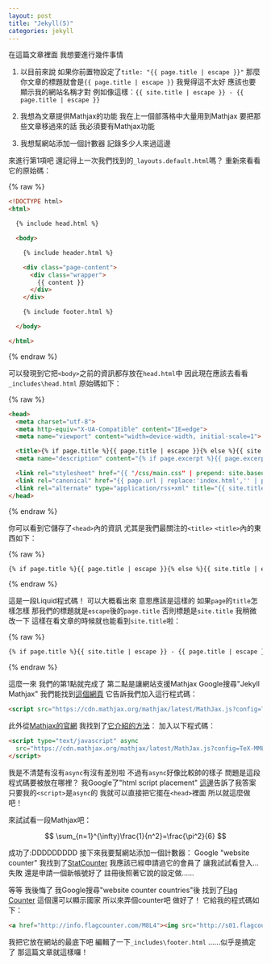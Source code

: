```yaml
---
layout: post
title: "Jekyll(5)"
categories: jekyll
---
```


在這篇文章裡面
我想要進行幾件事情

1. 以目前來說
   如果你前置物設定了`title: "{{ page.title | escape }}"`
   那麼你文章的標題就會是`{{ page.title | escape }}`
   我覺得這不太好
   應該也要顯示我的網站名稱才對
   例如像這樣：`{{ site.title | escape }} - {{ page.title | escape }}`

2. 我想為文章提供Mathjax的功能
   我在上一個部落格中大量用到Mathjax
   要把那些文章移過來的話
   我必須要有Mathjax功能

3. 我想幫網站添加一個計數器
   記錄多少人來過這邊

來進行第1項吧
還記得上一次我們找到的`_layouts.default.html`嗎？
重新來看看它的原始碼：

{% raw %}
```html
<!DOCTYPE html>
<html>

  {% include head.html %}

  <body>

    {% include header.html %}

    <div class="page-content">
      <div class="wrapper">
        {{ content }}
      </div>
    </div>

    {% include footer.html %}

  </body>

</html>
```
{% endraw %}

可以發現到它把`<body>`之前的資訊都存放在`head.html`中
因此現在應該去看看`_includes\head.html`
原始碼如下：

{% raw %}
```html
<head>
  <meta charset="utf-8">
  <meta http-equiv="X-UA-Compatible" content="IE=edge">
  <meta name="viewport" content="width=device-width, initial-scale=1">

  <title>{% if page.title %}{{ page.title | escape }}{% else %}{{ site.title | escape }}{% endif %}</title>
  <meta name="description" content="{% if page.excerpt %}{{ page.excerpt | strip_html | strip_newlines | truncate: 160 }}{% else %}{{ site.description }}{% endif %}">

  <link rel="stylesheet" href="{{ "/css/main.css" | prepend: site.baseurl }}">
  <link rel="canonical" href="{{ page.url | replace:'index.html','' | prepend: site.baseurl | prepend: site.url }}">
  <link rel="alternate" type="application/rss+xml" title="{{ site.title }}" href="{{ "/feed.xml" | prepend: site.baseurl | prepend: site.url }}">
</head>
```
{% endraw %}

你可以看到它儲存了`<head>`內的資訊
尤其是我們最關注的`<title>`
`<title>`內的東西如下：

{% raw %}
```html
{% if page.title %}{{ page.title | escape }}{% else %}{{ site.title | escape }}{% endif %}
```
{% endraw %}

這是一段Liquid程式碼！
可以大概看出來
意思應該是這樣的
如果`page`的`title`怎樣怎樣
那我們的標題就是`escape`後的`page.title`
否則標題是`site.title`
我稍微改一下
這樣在看文章的時候就也能看到`site.title`啦：

{% raw %}
```html
{% if page.title %}{{ site.title | escape }} - {{ page.title | escape }}{% else %}{{ site.title | escape }}{% endif %}
```
{% endraw %}

這麼一來
我們的第1點就完成了
第二點是讓網站支援Mathjax
Google搜尋"Jekyll Mathjax"
我們能找到[這個網頁](http://jekyllrb.com/docs/extras/)
它告訴我們加入這行程式碼：

```html
<script src="https://cdn.mathjax.org/mathjax/latest/MathJax.js?config=TeX-AMS-MML_HTMLorMML" type="text/javascript"></script>
```

此外從[Mathjax的官網](https://www.mathjax.org/)
我找到了[它介紹的方法](http://docs.mathjax.org/en/latest/start.html#using-the-mathjax-content-delivery-network-cdn)：
加入以下程式碼：

```html
<script type="text/javascript" async
  src="https://cdn.mathjax.org/mathjax/latest/MathJax.js?config=TeX-MML-AM_CHTML">
</script>
```

我是不清楚有沒有`async`有沒有差別啦
不過有`async`好像比較帥的樣子
問題是這段程式碼要被放在哪裡？
我Google了"html script placement"
[這邊](http://stackoverflow.com/a/24070373/2128597)告訴了我答案
只要我的`<script>`是`async`的
我就可以直接把它擺在`<head>`裡面
所以就這麼做吧！

來試試看一段Mathjax吧：

$$ \sum_{n=1}^{\infty}\frac{1}{n^2}=\frac{\pi^2}{6} $$

成功了:DDDDDDDDD
接下來我要幫網站添加一個計數器：
Google "website counter"
我找到了[StatCounter](https://statcounter.com/)
我應該已經申請過它的會員了
讓我試試看登入...
失敗 還是申請一個新帳號好了
註冊後照著它說的設定做......

等等
我後悔了
我Google搜尋"website counter countries"後
找到了[Flag Counter](https://www.flagcounter.com/)
這個還可以顯示國家
所以來弄個counter吧
做好了！
它給我的程式碼如下：

```html
<a href="http://info.flagcounter.com/M8L4"><img src="http://s01.flagcounter.com/count/M8L4/bg_FFFFFF/txt_000000/border_CCCCCC/columns_8/maxflags_24/viewers_0/labels_0/pageviews_1/flags_0/percent_0/" alt="Flag Counter" border="0"></a>
```

我把它放在網站的最底下吧
編輯了一下`_includes\footer.html`
......似乎是搞定了
那這篇文章就這樣囉！
